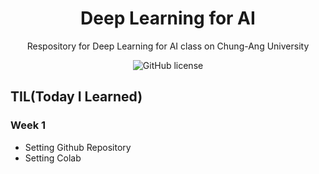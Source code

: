 <div align="center">
  
  # Deep Learning for AI

  Respository for Deep Learning for AI class on Chung-Ang University
  
  ![GitHub license](https://img.shields.io/github/license/jeongho0715/test1)
</div>

## TIL(Today I Learned)
### Week 1
- Setting Github Repository
- Setting Colab